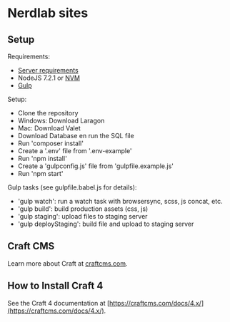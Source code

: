# Nerdlab sites

## Setup

Requirements:
- [Server requirements](https://github.com/craftcms/docs/blob/master/en/requirements.md)
- NodeJS 7.2.1 or [NVM](https://github.com/creationix/nvm)
- [Gulp](https://gulpjs.com/)

Setup:
- Clone the repository
- Windows: Download Laragon
- Mac: Download Valet
- Download Database en run the SQL file
- Run 'composer install'
- Create a '.env' file from '.env-example'
- Run 'npm install'
- Create a 'gulpconfig.js' file from 'gulpfile.example.js'
- Run 'npm start'

Gulp tasks (see gulpfile.babel.js for details):
- 'gulp watch': run a watch task with browsersync, scss, js concat, etc.
- 'gulp build': build production assets (css, js)
- 'gulp staging': upload files to staging server
- 'gulp deployStaging': build file and upload to staging server

## Craft CMS

Learn more about Craft at [craftcms.com](https://craftcms.com).

## How to Install Craft 4

See the Craft 4 documentation at [https://craftcms.com/docs/4.x/](https://craftcms.com/docs/4.x/).